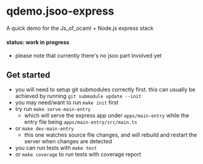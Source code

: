 # qdemo.jsoo-express

A quick demo for the Js_of_ocaml + Node.js express stack

#### status: work in progress
- please note that currently there's no jsoo part involved yet

## Get started
- you will need to setup git submodules correctly first.
  this can usually be achieved by running `git submodule update --init`
- you may need/want to run `make init` first
- try run `make serve-main-entry`
  - which will serve the express app under `apps/main-entry`
    while the entry file being `apps/main-entry/src/main.ts`
- or `make dev-main-entry`
  - this one watches source file changes, and will rebuild and restart the
    server when changes are detected
- you can run tests with `make test`
- or `make coverage` to run tests with coverage report
